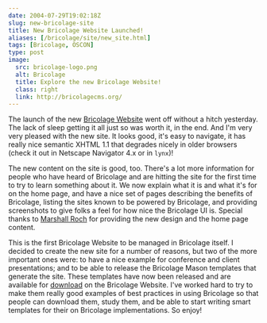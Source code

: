 ```yaml
--- 
date: 2004-07-29T19:02:18Z
slug: new-bricolage-site
title: New Bricolage Website Launched!
aliases: [/bricolage/site/new_site.html]
tags: [Bricolage, OSCON]
type: post
image:
  src: bricolage-logo.png
  alt: Bricolage
  title: Explore the new Bricolage Website!
  class: right
  link: http://bricolagecms.org/
---
```


The launch of the new [Bricolage Website] went off without a hitch yesterday.
The lack of sleep getting it all just so was worth it, in the end. And I'm very
very pleased with the new site. It looks good, it's easy to navigate, it has
really nice semantic XHTML 1.1 that degrades nicely in older browsers (check it
out in Netscape Navigator 4.x or in `lynx`)!

The new content on the site is good, too. There's a lot more information for
people who have heard of Bricolage and are hitting the site for the first time
to try to learn something about it. We now explain what it is and what it's for
on the home page, and have a nice set of pages describing the benefits of
Bricolage, listing the sites known to be powered by Bricolage, and providing
screenshots to give folks a feel for how nice the Bricolage UI is. Special
thanks to [Marshall Roch] for providing the new design and the home page
content.

This is the first Bricolage Website to be managed in Bricolage itself. I decided
to create the new site for a number of reasons, but two of the more important
ones were: to have a nice example for conference and client presentations; and
to be able to release the Bricolage Mason templates that generate the site.
These templates have now been released and are available for [download] on the
Bricolage Website. I've worked hard to try to make them really good examples of
best practices in using Bricolage so that people can download them, study them,
and be able to start writing smart templates for their on Bricolage
implementations. So enjoy!

  [Bricolage Website]: https://bricolagecms.org/ "Bricolage Website"
  [Marshall Roch]: https://github.com/mroch "Marshall Roch on GitHub"
  [download]: https://bricolagecms.org/downloads/bricolage.cc-1.00.tar.gz
    "Download the bricolage.cc templates"

